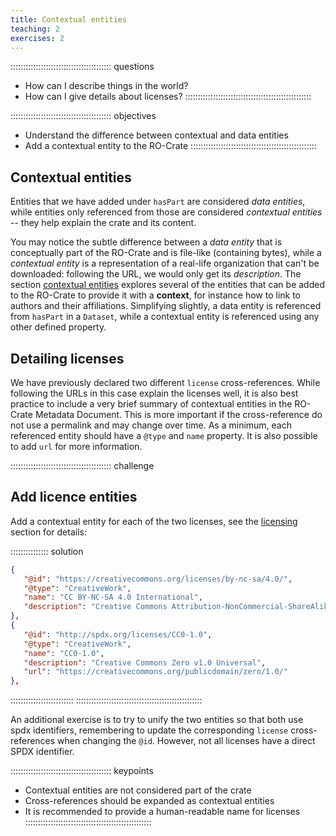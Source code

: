 ```yaml
---
title: Contextual entities
teaching: 2
exercises: 2
---
```


:::::::::::::::::::::::::::::::::::::::: questions
- How can I describe things in the world?
- How can I give details about licenses?
::::::::::::::::::::::::::::::::::::::::::::::::::

:::::::::::::::::::::::::::::::::::::::: objectives
- Understand the difference between contextual and data entities
- Add a contextual entity to the RO-Crate
::::::::::::::::::::::::::::::::::::::::::::::::::


## Contextual entities

Entities that we have added under `hasPart` are considered _data entities_,
while entities only referenced from those are considered _contextual entities_
-- they help explain the crate and its content.

You may notice the subtle difference between a _data entity_ that is conceptually part of the RO-Crate and is file-like (containing bytes),
while a _contextual entity_ is a representation of a real-life organization that can't be downloaded:
following the URL, we would only get its _description_.
The section [contextual entities](https://www.researchobject.org/ro-crate/1.1/contextual-entities.html)
explores several of the entities that can be added to the RO-Crate to provide it with a **context**,
for instance how to link to authors and their affiliations.
Simplifying slightly, a data entity is referenced from `hasPart` in a `Dataset`,
while a contextual entity is referenced using any other defined property.

## Detailing licenses

We have previously declared two different `license` cross-references.
While following the URLs in this case explain the licenses well,
it is also best practice to include a very brief summary of contextual entities in the RO-Crate Metadata Document.
This is more important if the cross-reference do not use a permalink and may change over time.
As a minimum, each referenced entity should have a `@type` and `name` property.
It is also possible to add `url` for more information.

:::::::::::::::::::::::::::::::::::::::: challenge
## Add licence entities

Add a contextual entity for each of the two licenses,
see the [licensing](https://www.researchobject.org/ro-crate/1.1/contextual-entities.html#licensing-access-control-and-copyright) section for details:
 
:::::::::::::::  solution
```json
{
   "@id": "https://creativecommons.org/licenses/by-nc-sa/4.0/",
   "@type": "CreativeWork",
   "name": "CC BY-NC-SA 4.0 International",
   "description": "Creative Commons Attribution-NonCommercial-ShareAlike 4.0 International"
},    
{
   "@id": "http://spdx.org/licenses/CC0-1.0",
   "@type": "CreativeWork",
   "name": "CC0-1.0",
   "description": "Creative Commons Zero v1.0 Universal",
   "url": "https://creativecommons.org/publicdomain/zero/1.0/"
},  
```
:::::::::::::::::::::::::
::::::::::::::::::::::::::::::::::::::::::::::::::


An additional exercise is to try to unify the two entities so that both use spdx identifiers,
remembering to update the corresponding `license` cross-references when changing the `@id`.
However, not all licenses have a direct SPDX identifier.

:::::::::::::::::::::::::::::::::::::::: keypoints
- Contextual entities are not considered part of the crate
- Cross-references should be expanded as contextual entities
- It is recommended to provide a human-readable name for licenses
::::::::::::::::::::::::::::::::::::::::::::::::::



